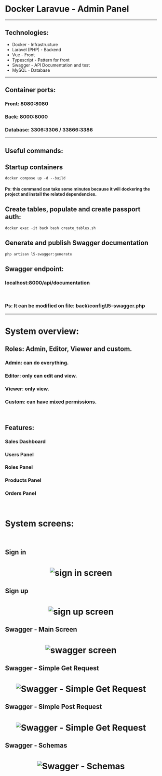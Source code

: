 # Docker Laravue - Admin Panel
---
## Technologies:

- Docker - Infrastructure
- Laravel (PHP) - Backend
- Vue - Front
- Typescript - Pattern for front
- Swagger - API Documentation and test
- MySQL - Database
---
## Container ports:
### Front: 8080:8080
### Back: 8000:8000
### Database: 3306:3306 / 33866:3386
---
## Useful commands:
## Startup containers
```
docker compose up -d --build
```
#### Ps: this command can take some minutes because it will dockering the project and install the related dependencies.

## Create tables, populate and create passport auth:
```
docker exec -it back bash create_tables.sh
```

## Generate and publish Swagger documentation
```
php artisan l5-swagger:generate
```

## Swagger endpoint:
### localhost:8000/api/documentation
<br />

### Ps: It can be modified on file: back\config\l5-swagger.php
---
# System overview:
## Roles: Admin, Editor, Viewer and custom.
### Admin: can do everything.
### Editor: only can edit and view.
### Viewer: only view.
### Custom: can have mixed permissions.
<br />

## Features:
### Sales Dashboard
### Users Panel
### Roles Panel
### Products Panel
### Orders Panel
<br />

# System screens:
<br />

## Sign in
<h1 align="center">
    <img alt="sign in screen" src="https://github.com/Matheuscruztj/laravue3_admin_app_v1/blob/main/images/signin.PNG" /><br>
</h1>

## Sign up
<h1 align="center">
    <img alt="sign up screen" src="https://github.com/Matheuscruztj/laravue3_admin_app_v1/blob/main/images/signup.PNG" /><br>
</h1>

## Swagger - Main Screen
<h1 align="center">
    <img alt="swagger screen" src="https://github.com/Matheuscruztj/laravue3_admin_app_v1/blob/main/images/swagger_general.PNG" /><br>
</h1>

## Swagger - Simple Get Request
<h1 align="center">
    <img alt="Swagger - Simple Get Request" src="https://github.com/Matheuscruztj/laravue3_admin_app_v1/blob/main/images/swagger_simple_get.PNG" /><br>
</h1>

## Swagger - Simple Post Request
<h1 align="center">
    <img alt="Swagger - Simple Get Request" src="https://github.com/Matheuscruztj/laravue3_admin_app_v1/blob/main/images/swagger_simple_post.PNG" /><br>
</h1>

## Swagger - Schemas
<h1 align="center">
    <img alt="Swagger - Schemas" src="https://github.com/Matheuscruztj/laravue3_admin_app_v1/blob/main/images/swagger_schemas.PNG" /><br>
</h1>

